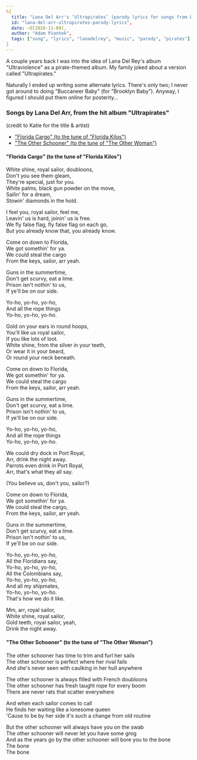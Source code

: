```yaml
---
%{
  title: "Lana Del Arr's ‘Ultrapirates’ (parody lyrics for songs from Lana Del Rey’s ‘Ultraviolence’",
  id: "lana-del-arr-ultrapirates-parody-lyrics",
  date: ~D[2018-11-09],
  author: "Adam Piontek",
  tags: ["song", "lyrics", "lanadelrey", "music", "parody", "pirates"],
}
---
```


A couple years back I was into the idea of Lana Del Rey's album "Ultraviolence" as a pirate-themed album. My family joked about a version called "Ultrapirates."

Naturally I ended up writing some alternate lyrics. There's only two; I never got around to doing "Buccaneer Baby" (for "Brooklyn Baby"). Anyway, I figured I should put them online for posterity…

<!--more-->

### Songs by Lana Del Arr, from the hit album "Ultrapirates"

(credit to Katie​ for the title & artist)

- ["Florida Cargo" (to the tune of "Florida Kilos")](#florida-cargo)
- ["The Other Schooner" (to the tune of "The Other Woman")](#other-schooner)

#### "Florida Cargo" (to the tune of "Florida Kilos")

<a name="florida-cargo"></a>

White shine, royal sailor, doubloons,   
Don't you see them gleam,   
They're special, just for you.   
White palms, black gun powder on the move,   
Sailin' for a dream,   
Stowin' diamonds in the hold.

I feel you, royal sailor, feel me,   
Leavin' us is hard, joinin' us is free.   
We fly false flag, fly false flag on each go,   
But you already know that, you already know.

Come on down to Florida,   
We got somethin' for ya.   
We could steal the cargo   
From the keys, sailor, arr yeah.

Guns in the summertime,   
Don't get scurvy, eat a lime.   
Prison isn't nothin' to us,   
If ye'll be on our side.

Yo-ho, yo-ho, yo-ho,   
And all the rope things   
Yo-ho, yo-ho, yo-ho.

Gold on your ears in round hoops,   
You'll like us royal sailor,   
If you like lots of loot.   
White shine, from the silver in your teeth,   
Or wear it in your beard,   
Or round your neck beneath.

Come on down to Florida,   
We got somethin' for ya.   
We could steal the cargo   
From the keys, sailor, arr yeah.

Guns in the summertime,   
Don't get scurvy, eat a lime.   
Prison isn't nothin' to us,   
If ye'll be on our side.

Yo-ho, yo-ho, yo-ho,   
And all the rope things   
Yo-ho, yo-ho, yo-ho.

We could dry dock in Port Royal,   
Arr, drink the night away.   
Parrots even drink in Port Royal,   
Arr, that's what they all say.

(You believe us, don't you, sailor?)

Come on down to Florida,   
We got somethin' for ya.   
We could steal the cargo,   
From the keys, sailor, arr yeah.

Guns in the summertime,   
Don't get scurvy, eat a lime.   
Prison isn't nothin' to us,   
If ye'll be on our side.

Yo-ho, yo-ho, yo-ho,   
All the Floridians say,   
Yo-ho, yo-ho, yo-ho,   
All the Colombians say,   
Yo-ho, yo-ho, yo-ho,   
And all my shipmates,   
Yo-ho, yo-ho, yo-ho.   
That's how we do it like.

Mm, arr, royal sailor,   
White shine, royal sailor,   
Gold teeth, royal sailor, yeah,   
Drink the night away.

#### "The Other Schooner" (to the tune of "The Other Woman")

<a name="other-schooner"></a>

The other schooner has time to trim and furl her sails   
The other schooner is perfect where her rival fails   
And she's never seen with caulking in her hull anywhere

The other schooner is always filled with French doubloons   
The other schooner has fresh taught rope for every boom   
There are never rats that scatter everywhere

And when each sailor comes to call   
He finds her waiting like a lonesome queen   
'Cause to be by her side it's such a change from old routine

But the other schooner will always have you on the swab   
The other schooner will never let you have some grog   
And as the years go by the other schooner will bore you to the bone   
The bone   
The bone   
